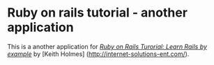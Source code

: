 # Ruby on rails tutorial - another application

This is a another application for 
[*Ruby on Rails Turorial: Learn Rails by example*](hhtp://railstutorial.org)
by [Keith Holmes] (http://internet-solutions-ent.com/).
